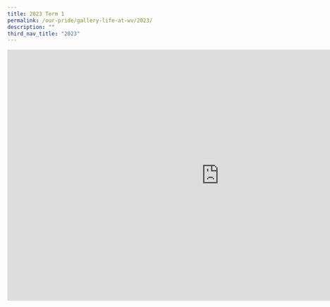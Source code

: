 ```yaml
---
title: 2023 Term 1
permalink: /our-pride/gallery-life-at-wv/2023/
description: ""
third_nav_title: "2023"
---
```





<iframe allowfullscreen="true" height="569" width="960" frameborder="0" src="https://docs.google.com/presentation/d/e/2PACX-1vRmc8IuW5Q3MmUDyfZTIZDEj6n-covHbx5cWVukMWq5oVfu8e5-wDHbULqdyETvw1o_o9UOiPKtIfjQ/embed?start=false&amp;loop=false&amp;delayms=3000"></iframe>